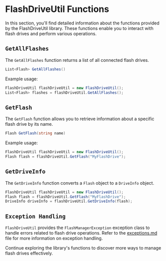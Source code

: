 # FlashDriveUtil Functions

In this section, you'll find detailed information about the functions provided by the FlashDriveUtil library. These functions enable you to interact with flash drives and perform various operations.

## `GetAllFlashes`

The `GetAllFlashes` function returns a list of all connected flash drives.

```csharp
List<Flash> GetAllFlashes()
```

Example usage:

```csharp
FlashDriveUtil flashDriveUtil = new FlashDriveUtil();
List<Flash> flashes = flashDriveUtil.GetAllFlashes();
```

## `GetFlash`

The `GetFlash` function allows you to retrieve information about a specific flash drive by its name.

```csharp
Flash GetFlash(string name)
```

Example usage:

```csharp
FlashDriveUtil flashDriveUtil = new FlashDriveUtil();
Flash flash = flashDriveUtil.GetFlash("MyFlashDrive");
```

## `GetDriveInfo`

The `GetDriveInfo` function converts a `Flash` object to a `DriveInfo` object.

```csharp
FlashDriveUtil flashDriveUtil = new FlashDriveUtil();
Flash flash = flashDriveUtil.GetFlash("MyFlashDrive");
DriveInfo driveInfo = flashDriveUtil.GetDriveInfo(flash);
```

## `Exception Handling`
`FlashDriveUtil` provides the `FlashManagerException` exception class to handle errors related to flash drive operations. Refer to the [exceptions.md](exceptions.md) file for more information on exception handling.

Continue exploring the library's functions to discover more ways to manage flash drives effectively.
